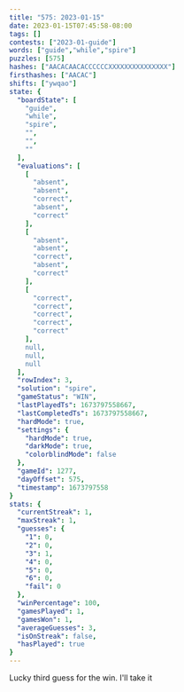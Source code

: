 ```yaml
---
title: "575: 2023-01-15"
date: 2023-01-15T07:45:58-08:00
tags: []
contests: ["2023-01-guide"]
words: ["guide","while","spire"]
puzzles: [575]
hashes: ["AACACAACACCCCCCXXXXXXXXXXXXXXX"]
firsthashes: ["AACAC"]
shifts: ["ywqao"]
state: {
  "boardState": [
    "guide",
    "while",
    "spire",
    "",
    "",
    ""
  ],
  "evaluations": [
    [
      "absent",
      "absent",
      "correct",
      "absent",
      "correct"
    ],
    [
      "absent",
      "absent",
      "correct",
      "absent",
      "correct"
    ],
    [
      "correct",
      "correct",
      "correct",
      "correct",
      "correct"
    ],
    null,
    null,
    null
  ],
  "rowIndex": 3,
  "solution": "spire",
  "gameStatus": "WIN",
  "lastPlayedTs": 1673797558667,
  "lastCompletedTs": 1673797558667,
  "hardMode": true,
  "settings": {
    "hardMode": true,
    "darkMode": true,
    "colorblindMode": false
  },
  "gameId": 1277,
  "dayOffset": 575,
  "timestamp": 1673797558
}
stats: {
  "currentStreak": 1,
  "maxStreak": 1,
  "guesses": {
    "1": 0,
    "2": 0,
    "3": 1,
    "4": 0,
    "5": 0,
    "6": 0,
    "fail": 0
  },
  "winPercentage": 100,
  "gamesPlayed": 1,
  "gamesWon": 1,
  "averageGuesses": 3,
  "isOnStreak": false,
  "hasPlayed": true
}
---
```

<!-- more -->
Lucky third guess for the win. I'll take it
